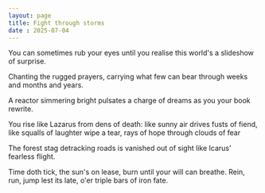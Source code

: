 ```yaml
---
layout: page
title: Fight through storms
date : 2025-07-04
---
```


You can sometimes rub your eyes
until you realise
this world's a slideshow of surprise.

Chanting the rugged prayers,
carrying what few can bear
through weeks and months and years.

A reactor simmering bright
pulsates a charge of dreams
as you your book rewrite.

You rise like Lazarus from dens of death:
like sunny air drives fusts of fiend,
like squalls of laughter wipe a tear,
rays of hope through clouds of fear

The forest stag detracking roads
is vanished out of sight
like Icarus’ fearless flight.

Time doth tick, the sun's on lease,
burn until your will can breathe.
Rein, run, jump lest its late,
o'er triple bars of iron fate.